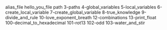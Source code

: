 alias_file
hello_you_file
path
3-paths
4-global_variables
5-local_variables
6-create_local_variable
7-create_global_variable
8-true_knowledge
9-divide_and_rule
10-love_exponent_breath
12-combinations
13-print_float
100-decimal_to_hexadecimal
101-rot13
102-odd
103-water_and_stir

